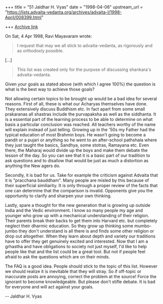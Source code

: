 +++
title = "51 Jaldhar H. Vyas"
date = "1998-04-06"
upstream_url = "https://lists.advaita-vedanta.org/archives/advaita-l/1998-April/008399.html"

+++
[Archive link](https://lists.advaita-vedanta.org/archives/advaita-l/1998-April/008399.html)

On Sat, 4 Apr 1998, Ravi Mayavaram wrote:

> I request that may we all stick
> to advaita-vedanta, as rigorously and as orthodoxly possible.

[...]

> This list was created only
> for the purpose of discussing shankara's advaita-vedanta.

Given your goals as stated above (with which I agree 100%) the question is
what is the best way to achieve those goals?

Not allowing certain topics to be brought up would be a bad idea for
several reasons.  First of all, these is what our Acharyas themselves have
done.  They extensively discuss Buddhism etc.  In fact apart from some
small prakaranas all shastras include the purvapaksha as well as the
siddhanta.  It is a essential part of the learning process to be able to
determine on what basis a particular conclusion was reached.  All teachers
worthy of the name will explain instead of just telling.  Growing up in
the '50s my Father had the typical education of most Brahmin boys.  He
wasn't going to become a pandit or a pujari or anything so he went to an
after-school pathshala where they just taught the basics, Sandhya, some
stotras, Ramayana etc.  Even there, the Maharaj would divide up the boys
and make them debate the lesson of the day.  So you can see that it is a
basic part of our tradition to ask questions and to disallow that would be
just as much a distortion as anything the New agers do.

Secondly, it is bad for us.  Take for example the criticism against
Advaita that it is "pracchana bauddham".  Many people are misled by this
because of their superficial similiarity.  It is only through a proper
review of the facts that one can determine that the comparison is invalid.
Opponents give you the opportunity to clarify and sharpen your own
thinking.

Lastly, spare a thought for the new generation that is growing up outside
India and the Vedic environment.  I know so many people my age and younger
who grow up with a mechanical understanding of their religion.  Their
parents break their backs to get them into Harvard etc. but completely
neglect their dharmic education.  So they grow up thinking some
mumbo-jumbo they don't understand is all there is and finds some other
religion or drop out altogether.  When they learn about depth and variety
our traditions have to offer they get genuinely excited and interested.
Now that I am a grhastha and have obligations to society not just myself,
I'd like to help people like that and the list could be a great tool.  But
not if people feel afraid to ask the questions which are on their minds.

The FAQ is a good idea.  People should stick to the topic of this list.
However we should realize it is inevitable that they will stray.  So if
off-topic or inaccurate posts are annoying, correct the problem at the
source! Force the ignorant to become knowledgeable.  But please don't
stifle debate.  It is bad for everyone and will act against your goals.

--
Jaldhar H. Vyas <jaldhar at braincells.com>

